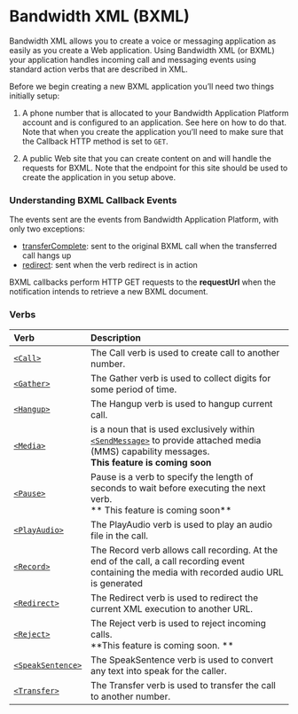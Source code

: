 # Bandwidth XML (BXML)

Bandwidth XML allows you to create a voice or messaging application as easily as you create a Web application. Using Bandwidth XML (or BXML) your application handles incoming call and messaging events using standard action verbs that are described in XML.

Before we begin creating a new BXML application you’ll need two things initially setup:

1. A phone number that is allocated to your Bandwidth Application Platform account and is configured to an application. See here on how to do that. Note that when you create the application you’ll need to make sure that the Callback HTTP method  is set to <code class="get">GET</code>.

2. A public Web site that you can create content on and will handle the requests for BXML. Note that the endpoint for this site should be used to create the application in you setup above.

###  Understanding BXML Callback Events
The events sent are the events from Bandwidth Application Platform, with only two exceptions:

* [transferComplete](callbacks/transferComplete.md): sent to the original BXML call when the transferred call hangs up
* [redirect](callbacks/redirect.md): sent when the verb redirect is in action

BXML callbacks perform HTTP GET requests to the **requestUrl** when the notification intends to retrieve a new BXML document.

### Verbs

| Verb                                        | Description                                                                                                                                                                         |
|:--------------------------------------------|:------------------------------------------------------------------------------------------------------------------------------------------------------------------------------------|
| [`<Call>`](verbs/call.md)                   | The Call verb is used to create call to another number.                                                                                                                             |
| [`<Gather>`](verbs/gather.md)               | The Gather verb is used to collect digits for some period of time.                                                                                                                  |
| [`<Hangup>`](verbs/hangup.md)               | The Hangup verb is used to hangup current call.                                                                                                                                     |
| [`<Media>`](verbs/media.md)                 | <Media> is a noun that is used exclusively within [`<SendMessage>`](verbs/sendMessage.md) to provide attached media (MMS) capability messages. <br> **This feature is coming soon** |
| [`<Pause>`](verbs/pause.md)                 | Pause is a verb to specify the length of seconds to wait before executing the next verb. <br> ** This feature is coming soon**                                                      |
| [`<PlayAudio>`](verbs/playAudio.md)         | The PlayAudio verb is used to play an audio file in the call.                                                                                                                       |
| [`<Record>`](verbs/record.md)               | The Record verb allows call recording. At the end of the call, a call recording event containing the media with recorded audio URL is generated                                     |
| [`<Redirect>`](verbs/redirect.md)           | The Redirect verb is used to redirect the current XML execution to another URL.                                                                                                     |
| [`<Reject>`](verbs/reject.md)               | The Reject verb is used to reject incoming calls.<br>  **This feature is coming soon. **                                                                                            |
| [`<SpeakSentence>`](verbs/speakSentence.md) | The SpeakSentence verb is used to convert any text into speak for the caller.                                                                                                       |
| [`<Transfer>`](verbs/transfer.md)           | The Transfer verb is used to transfer the call to another number.                                                                                                                   |
